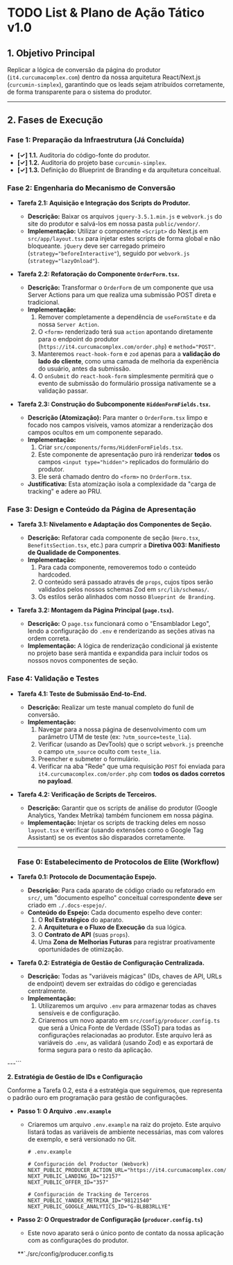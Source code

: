 # TODO List & Plano de Ação Tático v1.0

## 1. Objetivo Principal

Replicar a lógica de conversão da página do produtor (`it4.curcumacomplex.com`) dentro da nossa arquitetura React/Next.js (`curcumin-simplex`), garantindo que os leads sejam atribuídos corretamente, de forma transparente para o sistema do produtor.

---

## 2. Fases de Execução

### **Fase 1: Preparação da Infraestrutura (Já Concluída)**

-   **[✓] 1.1.** Auditoria do código-fonte do produtor.
-   **[✓] 1.2.** Auditoria do projeto base `curcumin-simplex`.
-   **[✓] 1.3.** Definição do Blueprint de Branding e da arquitetura conceitual.

### **Fase 2: Engenharia do Mecanismo de Conversão**

*   **Tarefa 2.1: Aquisição e Integração dos Scripts do Produtor.**
    *   **Descrição:** Baixar os arquivos `jquery-3.5.1.min.js` e `webvork.js` do site do produtor e salvá-los em nossa pasta `public/vendor/`.
    *   **Implementação:** Utilizar o componente `<Script>` do Next.js em `src/app/layout.tsx` para injetar estes scripts de forma global e não bloqueante. `jQuery` deve ser carregado primeiro (`strategy="beforeInteractive"`), seguido por `webvork.js` (`strategy="lazyOnload"`).

*   **Tarefa 2.2: Refatoração do Componente `OrderForm.tsx`.**
    *   **Descrição:** Transformar o `OrderForm` de um componente que usa Server Actions para um que realiza uma submissão POST direta e tradicional.
    *   **Implementação:**
        1.  Remover completamente a dependência de `useFormState` e da nossa `Server Action`.
        2.  O `<form>` renderizado terá sua `action` apontando diretamente para o endpoint do produtor (`https://it4.curcumacomplex.com/order.php`) e `method="POST"`.
        3.  Manteremos `react-hook-form` e `zod` apenas para a **validação do lado do cliente**, como uma camada de melhoria da experiência do usuário, antes da submissão.
        4.  O `onSubmit` do `react-hook-form` simplesmente permitirá que o evento de submissão do formulário prossiga nativamente se a validação passar.

*   **Tarefa 2.3: Construção do Subcomponente `HiddenFormFields.tsx`.**
    *   **Descrição (Atomização):** Para manter o `OrderForm.tsx` limpo e focado nos campos visíveis, vamos atomizar a renderização dos campos ocultos em um componente separado.
    *   **Implementação:**
        1.  Criar `src/components/forms/HiddenFormFields.tsx`.
        2.  Este componente de apresentação puro irá renderizar **todos** os campos `<input type="hidden">` replicados do formulário do produtor.
        3.  Ele será chamado dentro do `<form>` no `OrderForm.tsx`.
    *   **Justificativa:** Esta atomização isola a complexidade da "carga de tracking" e adere ao PRU.

### **Fase 3: Design e Conteúdo da Página de Apresentação**

*   **Tarefa 3.1: Nivelamento e Adaptação dos Componentes de Seção.**
    *   **Descrição:** Refatorar cada componente de seção (`Hero.tsx`, `BenefitsSection.tsx`, etc.) para cumprir a **Diretiva 003: Manifiesto de Qualidade de Componentes**.
    *   **Implementação:**
        1.  Para cada componente, removeremos todo o conteúdo hardcoded.
        2.  O conteúdo será passado através de `props`, cujos tipos serão validados pelos nossos schemas Zod em `src/lib/schemas/`.
        3.  Os estilos serão alinhados com nosso `Blueprint de Branding`.

*   **Tarefa 3.2: Montagem da Página Principal (`page.tsx`).**
    *   **Descrição:** O `page.tsx` funcionará como o "Ensamblador Lego", lendo a configuração do `.env` e renderizando as seções ativas na ordem correta.
    *   **Implementação:** A lógica de renderização condicional já existente no projeto base será mantida e expandida para incluir todos os nossos novos componentes de seção.

### **Fase 4: Validação e Testes**

*   **Tarefa 4.1: Teste de Submissão End-to-End.**
    *   **Descrição:** Realizar um teste manual completo do funil de conversão.
    *   **Implementação:**
        1.  Navegar para a nossa página de desenvolvimento com um parâmetro UTM de teste (ex: `?utm_source=teste_lia`).
        2.  Verificar (usando as DevTools) que o script `webvork.js` preenche o campo `utm_source` oculto com `teste_lia`.
        3.  Preencher e submeter o formulário.
        4.  Verificar na aba "Rede" que uma requisição `POST` foi enviada para `it4.curcumacomplex.com/order.php` com **todos os dados corretos no payload**.

*   **Tarefa 4.2: Verificação de Scripts de Terceiros.**
    *   **Descrição:** Garantir que os scripts de análise do produtor (Google Analytics, Yandex Metrika) também funcionem em nossa página.
    *   **Implementação:** Injetar os scripts de tracking deles em nosso `layout.tsx` e verificar (usando extensões como o Google Tag Assistant) se os eventos são disparados corretamente.

    ---
    ### **Fase 0: Estabelecimento de Protocolos de Elite (Workflow)**

*   **Tarefa 0.1: Protocolo de Documentação Espejo.**
    *   **Descrição:** Para cada aparato de código criado ou refatorado em `src/`, um "documento espelho" conceitual correspondente **deve** ser criado em `./.docs-espejo/`.
    *   **Conteúdo do Espejo:** Cada documento espelho deve conter:
        1.  O **Rol Estratégico** do aparato.
        2.  A **Arquitetura e o Fluxo de Execução** da sua lógica.
        3.  O **Contrato de API** (suas `props`).
        4.  Uma **Zona de Melhorias Futuras** para registrar proativamente oportunidades de otimização.

*   **Tarefa 0.2: Estratégia de Gestão de Configuração Centralizada.**
    *   **Descrição:** Todas as "variáveis mágicas" (IDs, chaves de API, URLs de endpoint) devem ser extraídas do código e gerenciadas centralmente.
    *   **Implementação:**
        1.  Utilizaremos um arquivo `.env` para armazenar todas as chaves sensíveis e de configuração.
        2.  Criaremos um novo aparato em `src/config/producer.config.ts` que será a Única Fonte de Verdade (SSoT) para todas as configurações relacionadas ao produtor. Este arquivo lerá as variáveis do `.env`, as validará (usando Zod) e as exportará de forma segura para o resto da aplicação.

---```

**2. Estratégia de Gestão de IDs e Configuração**

Conforme a Tarefa 0.2, esta é a estratégia que seguiremos, que representa o padrão ouro em programação para gestão de configurações.

*   **Passo 1: O Arquivo `.env.example`**
    *   Criaremos um arquivo `.env.example` na raiz do projeto. Este arquivo listará todas as variáveis de ambiente necessárias, mas com valores de exemplo, e será versionado no Git.
        ```env
        # .env.example
        
        # Configuración del Productor (Webvork)
        NEXT_PUBLIC_PRODUCER_ACTION_URL="https://it4.curcumacomplex.com/order.php"
        NEXT_PUBLIC_LANDING_ID="12157"
        NEXT_PUBLIC_OFFER_ID="357"
        
        # Configuración de Tracking de Terceros
        NEXT_PUBLIC_YANDEX_METRIKA_ID="98121540"
        NEXT_PUBLIC_GOOGLE_ANALYTICS_ID="G-BLBB3RLLYE"
        ```

*   **Passo 2: O Orquestrador de Configuração (`producer.config.ts`)**
    *   Este novo aparato será o único ponto de contato da nossa aplicação com as configurações do produtor.

    **`./src/config/producer.config.ts
    